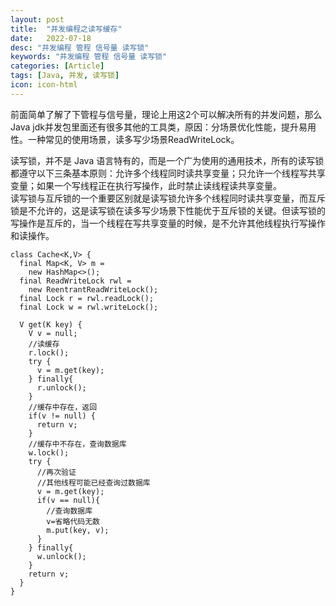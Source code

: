 ```yaml
---
layout: post
title:  "并发编程之读写缓存"
date:   2022-07-18
desc: "并发编程 管程 信号量 读写锁"
keywords: "并发编程 管程 信号量 读写锁"
categories: [Article]
tags: [Java, 并发, 读写锁]
icon: icon-html
---
```


前面简单了解了下管程与信号量，理论上用这2个可以解决所有的并发问题，那么Java jdk并发包里面还有很多其他的工具类，原因：分场景优化性能，提升易用性。一种常见的使用场景，读多写少场景ReadWriteLock。<br/>

读写锁，并不是 Java 语言特有的，而是一个广为使用的通用技术，所有的读写锁都遵守以下三条基本原则：允许多个线程同时读共享变量；只允许一个线程写共享变量；如果一个写线程正在执行写操作，此时禁止读线程读共享变量。<br/>
读写锁与互斥锁的一个重要区别就是读写锁允许多个线程同时读共享变量，而互斥锁是不允许的，这是读写锁在读多写少场景下性能优于互斥锁的关键。但读写锁的写操作是互斥的，当一个线程在写共享变量的时候，是不允许其他线程执行写操作和读操作。
    
    class Cache<K,V> {
      final Map<K, V> m =
        new HashMap<>();
      final ReadWriteLock rwl = 
        new ReentrantReadWriteLock();
      final Lock r = rwl.readLock();
      final Lock w = rwl.writeLock();
     
      V get(K key) {
        V v = null;
        //读缓存
        r.lock();         
        try {
          v = m.get(key); 
        } finally{
          r.unlock();     
        }
        //缓存中存在，返回
        if(v != null) {   
          return v;
        }  
        //缓存中不存在，查询数据库
        w.lock();         
        try {
          //再次验证
          //其他线程可能已经查询过数据库
          v = m.get(key); 
          if(v == null){  
            //查询数据库
            v=省略代码无数
            m.put(key, v);
          }
        } finally{
          w.unlock();
        }
        return v; 
      }
    }
